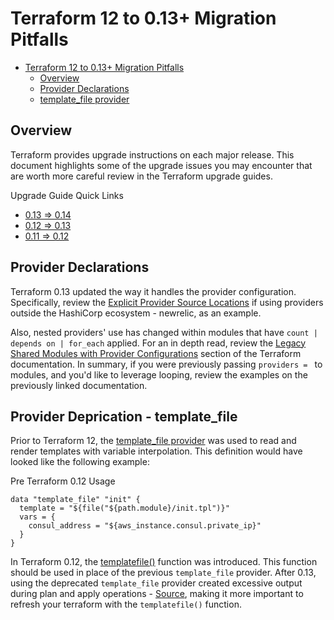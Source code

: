 # Terraform 12 to 0.13+ Migration Pitfalls

- [Terraform 12 to 0.13+ Migration Pitfalls](#terraform-12-to-013-migration-pitfalls--gotchas)
  - [Overview](#overview)
  - [Provider Declarations](#provider-declarations)
  - [template_file provider](#template_file-provider)

## Overview

Terraform provides upgrade instructions on each major release.  This document highlights some of the upgrade issues you may encounter that are worth more careful review in the Terraform upgrade guides.

Upgrade Guide Quick Links

- [0.13 => 0.14](https://www.terraform.io/upgrade-guides/0-14.html)
- [0.12 => 0.13](https://www.terraform.io/upgrade-guides/0-13.html)
- [0.11 => 0.12](https://www.terraform.io/upgrade-guides/0-12.html)

## Provider Declarations

Terraform 0.13 updated the way it handles the provider configuration.  Specifically, review the [Explicit Provider Source Locations](https://www.terraform.io/upgrade-guides/0-13.html#explicit-provider-source-locations) if using providers outside the HashiCorp ecosystem - newrelic, as an example.

Also, nested providers' use has changed within modules that have `count | depends on | for_each` applied.  For an in depth read, review the [Legacy Shared Modules with Provider Configurations](https://www.terraform.io/docs/modules/providers.html#legacy-shared-modules-with-provider-configurations) section of the Terraform documentation.  In summary, if you were previously passing `providers = ` to modules, and you'd like to leverage looping, review the examples on the previously linked documentation.

## Provider Deprication - template_file

Prior to Terraform 12, the [template_file provider](https://registry.terraform.io/providers/hashicorp/template/latest/docs/data-sources/file) was used to read and render templates with variable interpolation.  This definition would have looked like the following example:

Pre Terraform 0.12 Usage

```HCL
data "template_file" "init" {
  template = "${file("${path.module}/init.tpl")}"
  vars = {
    consul_address = "${aws_instance.consul.private_ip}"
  }
}
```

In Terraform 0.12, the [templatefile()](https://www.terraform.io/docs/configuration/functions/templatefile.html) function was introduced.  This function should be used in place of the previous `template_file` provider.   After 0.13, using the deprecated `template_file` provider created excessive output during plan and apply operations - [Source](https://github.com/hashicorp/terraform/issues/26290#issuecomment-698571062), making it more important to refresh your terraform with the `templatefile()` function.
